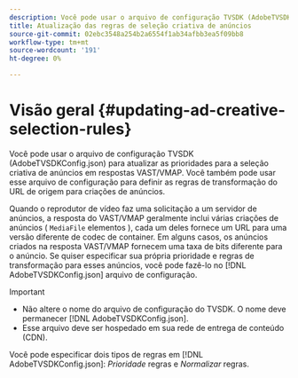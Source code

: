 ```yaml
---
description: Você pode usar o arquivo de configuração TVSDK (AdobeTVSDKConfig.json) para atualizar as prioridades para a seleção criativa de anúncios em respostas VAST/VMAP. Você também pode usar esse arquivo de configuração para definir as regras de transformação do URL de origem para criações de anúncios.
title: Atualização das regras de seleção criativa de anúncios
source-git-commit: 02ebc3548a254b2a6554f1ab34afbb3ea5f09bb8
workflow-type: tm+mt
source-wordcount: '191'
ht-degree: 0%

---
```


# Visão geral {#updating-ad-creative-selection-rules}

Você pode usar o arquivo de configuração TVSDK (AdobeTVSDKConfig.json) para atualizar as prioridades para a seleção criativa de anúncios em respostas VAST/VMAP. Você também pode usar esse arquivo de configuração para definir as regras de transformação do URL de origem para criações de anúncios.

Quando o reprodutor de vídeo faz uma solicitação a um servidor de anúncios, a resposta do VAST/VMAP geralmente inclui várias criações de anúncios ( `MediaFile` elementos ), cada um deles fornece um URL para uma versão diferente de codec de container. Em alguns casos, os anúncios criados na resposta VAST/VMAP fornecem uma taxa de bits diferente para o anúncio. Se quiser especificar sua própria prioridade e regras de transformação para esses anúncios, você pode fazê-lo no [!DNL AdobeTVSDKConfig.json] arquivo de configuração.

>[!IMPORTANT]
>
>* Não altere o nome do arquivo de configuração do TVSDK. O nome deve permanecer [!DNL AdobeTVSDKConfig.json].
>* Esse arquivo deve ser hospedado em sua rede de entrega de conteúdo (CDN).
>

Você pode especificar dois tipos de regras em [!DNL AdobeTVSDKConfig.json]: *Prioridade* regras e *Normalizar* regras.
